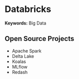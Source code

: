 # Databricks

**Keywords:** Big Data

## Open Source Projects

- Apache Spark
- Delta Lake
- Koalas
- MLflow
- Redash
